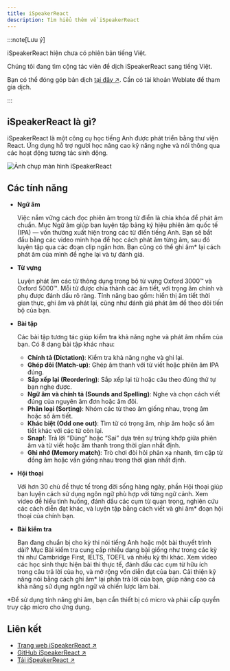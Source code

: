 ```yaml
---
title: iSpeakerReact
description: Tìm hiểu thêm về iSpeakerReact
---
```


:::note[Lưu ý]

iSpeakerReact hiện chưa có phiên bản tiếng Việt.

Chúng tôi đang tìm cộng tác viên để dịch iSpeakerReact sang tiếng Việt.

Bạn có thể đóng góp bản dịch [tại đây ↗](https://hosted.weblate.org/translate/ispeakerreact/ispeakerreact-component/vi/?q=state:empty). Cần có tài khoản Weblate để tham gia dịch.

:::

## iSpeakerReact là gì?

iSpeakerReact là một công cụ học tiếng Anh được phát triển bằng thư viện React. Ứng dụng hỗ trợ người học nâng cao kỹ năng nghe và nói thông qua các hoạt động tương tác sinh động.

![Ảnh chụp màn hình iSpeakerReact](/images/ispeakerreact_screenshot.webp)

## Các tính năng

- **Ngữ âm**

  Việc nắm vững cách đọc phiên âm trong từ điển là chìa khóa để phát âm chuẩn. Mục Ngữ âm giúp bạn luyện tập bảng ký hiệu phiên âm quốc tế (IPA) — vốn thường xuất hiện trong các từ điển tiếng Anh. Bạn sẽ bắt đầu bằng các video minh họa để học cách phát âm từng âm, sau đó luyện tập qua các đoạn clip ngắn hơn. Bạn cũng có thể ghi âm* lại cách phát âm của mình để nghe lại và tự đánh giá.

- **Từ vựng**

  Luyện phát âm các từ thông dụng trong bộ từ vựng Oxford 3000™ và Oxford 5000™. Mỗi từ được chia thành các âm tiết, với trọng âm chính và phụ được đánh dấu rõ ràng. Tính năng bao gồm: hiển thị âm tiết thời gian thực, ghi âm và phát lại, cũng như đánh giá phát âm để theo dõi tiến bộ của bạn.

- **Bài tập**

  Các bài tập tương tác giúp kiểm tra khả năng nghe và phát âm nhẩm của bạn. Có 8 dạng bài tập khác nhau:

  - **Chính tả (Dictation)**: Kiểm tra khả năng nghe và ghi lại.
  - **Ghép đôi (Match-up)**: Ghép âm thanh với từ viết hoặc phiên âm IPA đúng.
  - **Sắp xếp lại (Reordering)**: Sắp xếp lại từ hoặc câu theo đúng thứ tự bạn nghe được.
  - **Ngữ âm và chính tả (Sounds and Spelling)**: Nghe và chọn cách viết đúng của nguyên âm đơn hoặc âm đôi.
  - **Phân loại (Sorting)**: Nhóm các từ theo âm giống nhau, trọng âm hoặc số âm tiết.
  - **Khác biệt (Odd one out)**: Tìm từ có trọng âm, nhịp âm hoặc số âm tiết khác với các từ còn lại.
  - **Snap!**: Trả lời “Đúng” hoặc “Sai” dựa trên sự trùng khớp giữa phiên âm và từ viết hoặc âm thanh trong thời gian nhất định.
  - **Ghi nhớ (Memory match)**: Trò chơi đòi hỏi phản xạ nhanh, tìm cặp từ đồng âm hoặc vần giống nhau trong thời gian nhất định.

- **Hội thoại**

  Với hơn 30 chủ đề thực tế trong đời sống hàng ngày, phần Hội thoại giúp bạn luyện cách sử dụng ngôn ngữ phù hợp với từng ngữ cảnh. Xem video để hiểu tình huống, đánh dấu các cụm từ quan trọng, nghiên cứu các cách diễn đạt khác, và luyện tập bằng cách viết và ghi âm* đoạn hội thoại của chính bạn.

- **Bài kiểm tra**

  Bạn đang chuẩn bị cho kỳ thi nói tiếng Anh hoặc một bài thuyết trình dài? Mục Bài kiểm tra cung cấp nhiều dạng bài giống như trong các kỳ thi như Cambridge First, IELTS, TOEFL và nhiều kỳ thi khác. Xem video các học sinh thực hiện bài thi thực tế, đánh dấu các cụm từ hữu ích trong câu trả lời của họ, và mở rộng vốn diễn đạt của bạn. Cải thiện kỹ năng nói bằng cách ghi âm* lại phần trả lời của bạn, giúp nâng cao cả khả năng sử dụng ngôn ngữ và chiến lược làm bài.

\*Để sử dụng tính năng ghi âm, bạn cần thiết bị có micro và phải cấp quyền truy cập micro cho ứng dụng.

## Liên kết

- [Trang web iSpeakerReact ↗](https://learnercraft.github.io/ispeakerreact/)
- [GitHub iSpeakerReact ↗](https://github.com/learnercraft/ispeakerreact)
- [Tải iSpeakerReact ↗](https://learnercraft.github.io/ispeakerreact/download)
